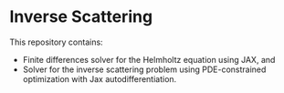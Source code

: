 # Inverse Scattering

This repository contains:

- Finite differences solver for the Helmholtz equation using JAX, and
- Solver for the inverse scattering problem using PDE-constrained optimization with Jax autodifferentiation.
